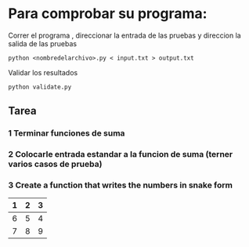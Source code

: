 # Para comprobar su programa:

Correr el programa , direccionar la entrada de las pruebas y direccion la salida de las pruebas
```
python <nombredelarchivo>.py < input.txt > output.txt
```

Validar los resultados
```
python validate.py
```

## Tarea

### 1 Terminar funciones de suma

### 2 Colocarle entrada estandar a la funcion de suma (terner varios casos de prueba)

### 3 Create a function that writes the numbers in snake form 

| 1 | 2  | 3 |
| -- | -- | -- |
| 6 | 5  | 4 |
| 7 | 8  | 9 |


